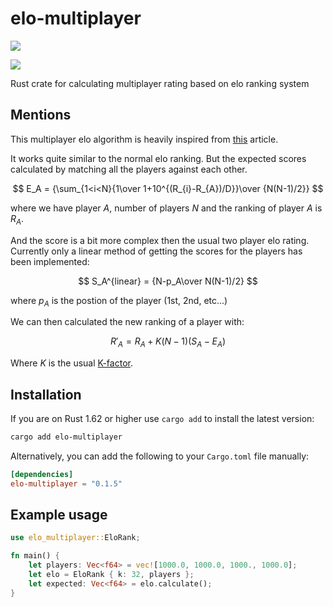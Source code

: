# elo-multiplayer

[![](https://img.shields.io/crates/v/elo-multiplayer)](https://crates.io/crates/elo-multiplayer)

[![](https://img.shields.io/crates/d/elo-multiplayer)](https://crates.io/crates/elo-multiplayer)

Rust crate for calculating multiplayer rating based on elo ranking system

## Mentions

This multiplayer elo algorithm is heavily inspired from [this](https://towardsdatascience.com/developing-a-generalized-elo-rating-system-for-multiplayer-games-b9b495e87802) article.

It works quite similar to the normal elo ranking.
But the expected scores calculated by matching all the players against each other.

$$
E_A = {\sum_{1<i<N}{1\over 1+10^{(R_{i}-R_{A})/D}}\over {N(N-1)/2}}
$$

where we have player $A$, number of players $N$ and the ranking of player $A$ is $R_A$.

And the score is a bit more complex then the usual two player elo rating.
Currently only a linear method of getting the scores for the players has been implemented:

$$
S_A^{linear} = {N-p_A\over N(N-1)/2}
$$

where $p_A$ is the postion of the player (1st, 2nd, etc...)

We can then calculated the new ranking of a player with:

$$
R'_{A} = R_{A} + K(N-1)(S_{A}-E_{A})
$$

Where $K$ is the usual [K-factor](https://en.wikipedia.org/wiki/Elo_rating_system#Most_accurate_K-factor).

## Installation

If you are on Rust 1.62 or higher use `cargo add` to install the latest version:

```sh
cargo add elo-multiplayer
```

Alternatively, you can add the following to your `Cargo.toml` file manually:

```toml
[dependencies]
elo-multiplayer = "0.1.5"
```

## Example usage

```rust
use elo_multiplayer::EloRank;

fn main() {
    let players: Vec<f64> = vec![1000.0, 1000.0, 1000., 1000.0];
    let elo = EloRank { k: 32, players };
    let expected: Vec<f64> = elo.calculate();
}

```
